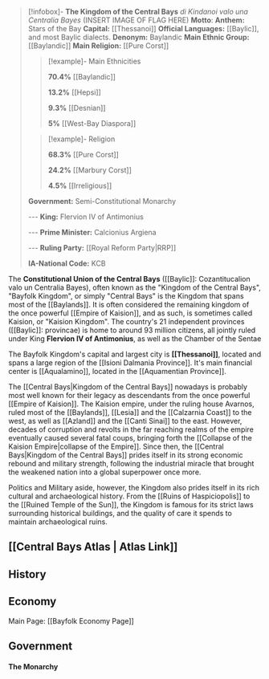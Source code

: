 >[!infobox]- **The Kingdom of the Central Bays**
>*di Kindanoi valo una Centralia Bayes*
>(INSERT IMAGE OF FLAG HERE)
>**Motto**: 
>**Anthem:** Stars of the Bay
>**Capital:** [[Thessanoi]]
>**Official Languages:** [[Baylic]], and most Baylic dialects.
>**Denonym:** Baylandic
>**Main Ethnic Group:** [[Baylandic]]
>**Main Religion:** [[Pure Corst]]
>
> > [!example]- Main Ethnicities
> > 
> > **70.4%** [[Baylandic]]
> > 
> > **13.2%** [[Hepsi]]
> > 
> > **9.3%** [[Desnian]]
> > 
> > **5%** [[West-Bay Diaspora]]
> > 
>
> > [!example]- Religion
> > 
> > **68.3%** [[Pure Corst]]
> > 
> > **24.2%** [[Marbury Corst]]
> > 
> > **4.5%** [[Irreligious]]
> > 
>
> **Government:** Semi-Constitutional Monarchy
> 
> --- **King:** Flervion IV of Antimonius
> 
> --- **Prime Minister:** Calcionius Argiena
> 
> --- **Ruling Party:** [[Royal Reform Party|RRP]]
> 
> **IA-National Code:** KCB

The **Constitutional Union of the Central Bays** ([[Baylic]]: Cozantitucalion valo un Centralia Bayes), often known as the "Kingdom of the Central Bays", "Bayfolk Kingdom", or simply "Central Bays" is the Kingdom that spans most of the [[Baylands]]. It is often considered the remaining kingdom of the once powerful [[Empire of Kaision]], and as such, is sometimes called Kaision, or "Kaision Kingdom". The country's 21 independent provinces ([[Baylic]]: provincae) is home to around 93 million citizens, all jointly ruled under King **Flervion IV of Antimonius**, as well as the Chamber of the Sentae  

The Bayfolk Kingdom's capital and largest city is **[[Thessanoi]]**, located and spans a large region of the [[Isioni Dalmania Province]]. It's main financial center is [[Aqualamino]], located in the [[Aquamentian Province]]. 

The [[Central Bays|Kingdom of the Central Bays]] nowadays is probably most well known for their legacy as descendants from the once powerful [[Empire of Kaision]]. The Kaision empire, under the ruling house Avarnos, ruled most of the [[Baylands]], [[Lesia]] and the [[Calzarnia Coast]] to the west, as well as [[Azland]] and the [[Canti Sinai]] to the east. However, decades of corruption and revolts in the far reaching realms of the empire eventually caused several fatal coups, bringing forth the [[Collapse of the Kaision Empire|collapse of the Empire]]. Since then, the [[Central Bays|Kingdom of the Central Bays]] prides itself in its strong economic rebound and military strength, following the industrial miracle that brought the weakened nation into a global superpower once more. 

Politics and Military aside, however, the Kingdom also prides itself in its rich cultural and archaeological history. From the [[Ruins of Haspiciopolis]] to the [[Ruined Temple of the Sun]], the Kingdom is famous for its strict laws surrounding historical buildings, and the quality of care it spends to maintain archaeological ruins. 

## [[Central Bays Atlas | Atlas Link]]

## History

## Economy
Main Page: [[Bayfolk Economy Page]]



## Government

#### The Monarchy
 
